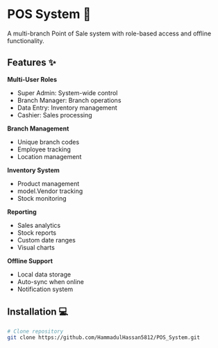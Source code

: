 # POS System 🏪

A multi-branch Point of Sale system with role-based access and offline functionality.

## Features ✨

**Multi-User Roles** 
  - Super Admin: System-wide control
  - Branch Manager: Branch operations
  - Data Entry: Inventory management
  - Cashier: Sales processing

 **Branch Management** 
  - Unique branch codes
  - Employee tracking
  - Location management

 **Inventory System** 
  - Product management
  - model.Vendor tracking
  - Stock monitoring

 **Reporting** 
  - Sales analytics
  - Stock reports
  - Custom date ranges
  - Visual charts

 **Offline Support** 
  - Local data storage
  - Auto-sync when online
  - Notification system

## Installation 💻

```bash
# Clone repository
git clone https://github.com/HammadulHassan5812/POS_System.git

